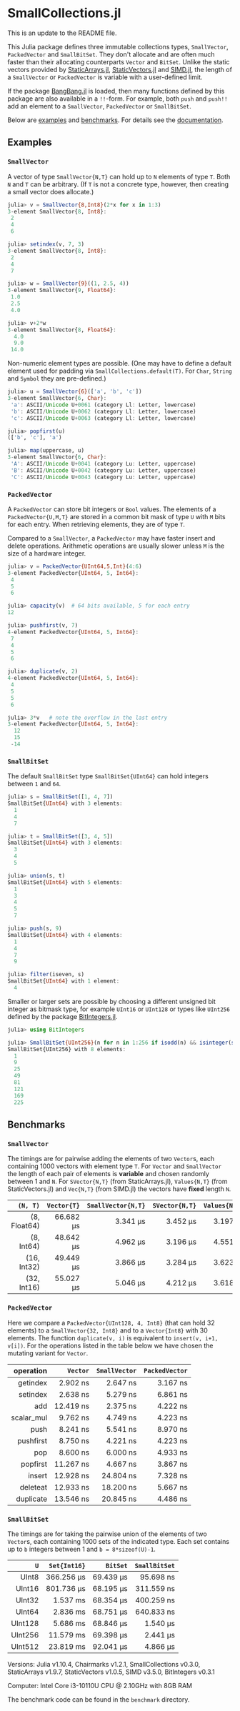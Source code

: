 # SmallCollections.jl

This is an update to the README file.

This Julia package defines three immutable collections types, `SmallVector`,
`PackedVector` and `SmallBitSet`. They don't allocate and are often much faster
than their allocating counterparts `Vector` and `BitSet`. Unlike the static vectors
provided by [StaticArrays.jl](https://github.com/JuliaArrays/StaticArrays.jl),
[StaticVectors.jl](https://github.com/chakravala/StaticVectors.jl) and
[SIMD.jl](https://github.com/eschnett/SIMD.jl),
the length of a `SmallVector` or `PackedVector` is variable with a user-defined limit.

If the package [BangBang.jl](https://github.com/JuliaFolds2/BangBang.jl)
is loaded, then many functions defined by this package are also available
in a `!!`-form. For example, both `push` and `push!!` add an element
to a `SmallVector`, `PackedVector` or `SmallBitSet`.

Below are [examples](#examples) and [benchmarks](#benchmarks). For details see
the [documentation](https://matthias314.github.io/SmallCollections.jl/stable/).

## Examples

### `SmallVector`

A vector of type `SmallVector{N,T}` can hold up to `N` elements of type `T`.
Both `N` and `T` can be arbitrary. (If `T` is not a concrete type, however,
then creating a small vector does allocate.)
```julia
julia> v = SmallVector{8,Int8}(2*x for x in 1:3)
3-element SmallVector{8, Int8}:
 2
 4
 6

julia> setindex(v, 7, 3)
3-element SmallVector{8, Int8}:
 2
 4
 7

julia> w = SmallVector{9}((1, 2.5, 4))
3-element SmallVector{9, Float64}:
 1.0
 2.5
 4.0

julia> v+2*w
3-element SmallVector{8, Float64}:
  4.0
  9.0
 14.0
```
Non-numeric element types are possible. (One may have to define
a default element used for padding via `SmallCollections.default(T)`.
For `Char`, `String` and `Symbol` they are pre-defined.)
```julia
julia> u = SmallVector{6}(['a', 'b', 'c'])
3-element SmallVector{6, Char}:
 'a': ASCII/Unicode U+0061 (category Ll: Letter, lowercase)
 'b': ASCII/Unicode U+0062 (category Ll: Letter, lowercase)
 'c': ASCII/Unicode U+0063 (category Ll: Letter, lowercase)

julia> popfirst(u)
(['b', 'c'], 'a')

julia> map(uppercase, u)
3-element SmallVector{6, Char}:
 'A': ASCII/Unicode U+0041 (category Lu: Letter, uppercase)
 'B': ASCII/Unicode U+0042 (category Lu: Letter, uppercase)
 'C': ASCII/Unicode U+0043 (category Lu: Letter, uppercase)
```

### `PackedVector`

A `PackedVector` can store bit integers or `Bool` values.
The elements of a `PackedVector{U,M,T}` are stored in a common bit mask of type `U`
with `M` bits for each entry. When retrieving elements, they are of type `T`.

Compared to a `SmallVector`, a `PackedVector` may have faster insert and delete operations.
Arithmetic operations are usually slower unless `M` is the size of a hardware integer.
```julia
julia> v = PackedVector{UInt64,5,Int}(4:6)
3-element PackedVector{UInt64, 5, Int64}:
 4
 5
 6

julia> capacity(v)  # 64 bits available, 5 for each entry
12

julia> pushfirst(v, 7)
4-element PackedVector{UInt64, 5, Int64}:
 7
 4
 5
 6

julia> duplicate(v, 2)
4-element PackedVector{UInt64, 5, Int64}:
 4
 5
 5
 6

julia> 3*v   # note the overflow in the last entry
3-element PackedVector{UInt64, 5, Int64}:
  12
  15
 -14
```

### `SmallBitSet`

The default `SmallBitSet` type `SmallBitSet{UInt64}` can hold integers
between `1` and `64`.
```julia
julia> s = SmallBitSet([1, 4, 7])
SmallBitSet{UInt64} with 3 elements:
  1
  4
  7

julia> t = SmallBitSet([3, 4, 5])
SmallBitSet{UInt64} with 3 elements:
  3
  4
  5

julia> union(s, t)
SmallBitSet{UInt64} with 5 elements:
  1
  3
  4
  5
  7

julia> push(s, 9)
SmallBitSet{UInt64} with 4 elements:
  1
  4
  7
  9

julia> filter(iseven, s)
SmallBitSet{UInt64} with 1 element:
  4
```
Smaller or larger sets are possible by choosing a different unsigned bit integer
as bitmask type, for example `UInt16` or `UInt128` or types like `UInt256` defined
by the package [BitIntegers.jl](https://github.com/rfourquet/BitIntegers.jl).
```julia
julia> using BitIntegers

julia> SmallBitSet{UInt256}(n for n in 1:256 if isodd(n) && isinteger(sqrt(n)))
SmallBitSet{UInt256} with 8 elements:
  1
  9
  25
  49
  81
  121
  169
  225
```

## Benchmarks

### `SmallVector`

The timings are for pairwise adding the elements of two `Vector`s,
each containing 1000 vectors with element type `T`.
For `Vector` and `SmallVector` the length of each pair of elements is **variable** and
chosen randomly between 1 and `N`. For `SVector{N,T}` (from StaticArrays.jl),
`Values{N,T}` (from StaticVectors.jl) and `Vec{N,T}` (from SIMD.jl) the vectors have
**fixed** length `N`.

| `(N, T)` | `Vector{T}` | `SmallVector{N,T}` | `SVector{N,T}` | `Values{N,T}` | `Vec{N,T}` |
| ---: | ---: | ---: | ---: | ---: | ---: |
| (8, Float64) | 66.682 μs | 3.341 μs | 3.452 μs | 3.197 μs | 3.046 μs |
| (8, Int64) | 48.642 μs | 4.962 μs | 3.196 μs | 4.551 μs | 2.954 μs |
| (16, Int32) | 49.449 μs | 3.866 μs | 3.284 μs | 3.623 μs | 3.757 μs |
| (32, Int16) | 55.027 μs | 5.046 μs | 4.212 μs | 3.618 μs | 3.548 μs |

### `PackedVector`

Here we compare a `PackedVector{UInt128, 4, Int8}` (that can hold 32 elements) to a `SmallVector{32, Int8}`
and to a `Vector{Int8}` with 30 elements.
The function `duplicate(v, i)` is equivalent to `insert(v, i+1, v[i])`.
For the operations listed in the table below we have chosen the mutating variant for `Vector`.

| operation | `Vector` | `SmallVector` | `PackedVector` |
| ---: | ---: | ---: | ---: |
| getindex | 2.902 ns | 2.647 ns | 3.167 ns |
| setindex | 2.638 ns | 5.279 ns | 6.861 ns |
| add | 12.419 ns | 2.375 ns | 4.222 ns |
| scalar_mul | 9.762 ns | 4.749 ns | 4.223 ns |
| push | 8.241 ns | 5.541 ns | 8.970 ns |
| pushfirst | 8.750 ns | 4.221 ns | 4.223 ns |
| pop | 8.600 ns | 6.000 ns | 4.933 ns |
| popfirst | 11.267 ns | 4.667 ns | 3.867 ns |
| insert | 12.928 ns | 24.804 ns | 7.328 ns |
| deleteat | 12.933 ns | 18.200 ns | 5.667 ns |
| duplicate | 13.546 ns | 20.845 ns | 4.486 ns |

### `SmallBitSet`

The timings are for taking the pairwise union of the elements of two `Vector`s,
each containing 1000 sets of the indicated type.
Each set contains up to `b` integers between 1 and `b = 8*sizeof(U)-1`.

| `U` | `Set{Int16}` | `BitSet` | `SmallBitSet` |
| ---: | ---: | ---: | ---: |
| UInt8 | 366.256 μs | 69.439 μs | 95.698 ns |
| UInt16 | 801.736 μs | 68.195 μs | 311.559 ns |
| UInt32 | 1.537 ms | 68.354 μs | 400.259 ns |
| UInt64 | 2.836 ms | 68.751 μs | 640.833 ns |
| UInt128 | 5.686 ms | 68.846 μs | 1.540 μs |
| UInt256 | 11.579 ms | 69.398 μs | 2.441 μs |
| UInt512 | 23.819 ms | 92.041 μs | 4.866 μs |

Versions: Julia v1.10.4,
Chairmarks v1.2.1,
SmallCollections v0.3.0,
StaticArrays v1.9.7,
StaticVectors v1.0.5,
SIMD v3.5.0,
BitIntegers v0.3.1

Computer: Intel Core i3-10110U CPU @ 2.10GHz with 8GB RAM

The benchmark code can be found in the `benchmark` directory.
